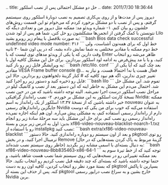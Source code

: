 .. title: حل دو مشکل احتمالی پس از نصب اسلکور .. date: 2011/7/30
18:36:44

دیروز پس از مدت‌ها و از روی بی‌کاری تصمیم به نصب دوبارهٔ اسلکور روی
سیستمم گرفتم‌، و پس از نصب با دو مشکل برخورد کردم که می‌خوام تو این قسمت
روش‌های حلشون رو بیان کنم‌. ۱- شماره ویدئو مد‌: ممکنه مثل دیروز من و
تعدادی دیگه که نتونستن با کمک گرفتن از انجمن‌ها مشکلشون رو حل کنن‌، شما
هم پس از لود شدن Lilo به صورت بلافصل با پیغام زیر روبرو بشید‌:
\`\`\`bash Bios data check successful undefined video mode number: ۳۱۶
\`\`\` خط اول که برای همه‌تون آشناست‌، ولی خط دوم ممکنه با مقادیر مختلفی
به شما نمایش داده بشه‌، که در پی اون شما ۳۰ ثانیه وقت دارین که یا یکی از
ویدئو مد‌های توی لیست که با Enter ظاهر می‌شه رو انتخاب کنید‌، و یا با مد
پیش‌فرض به ادامه لود اسلکور بپردازین‌. برای حل این مشکل کافیه‌ اول با یه
ویرایشگر فایل زیر رو باز کنید‌: \`\`\`bash /etc/lilo. conf \`\`\` بعد چک
کنید که آیا یکی از مقادیر VESA Frame buffer console @... فعال هست یا
نه‌! احتمالا هست‌، و نیاز به تغییر چیزی ندارین‌، اگه هم نبود کافیه که \#
کنار گزینهٔ دلخواهتون رو بردارین‌. حالا این فایل رو ذخیره کنید و دستور
زیر رو اجرا کنید‌: \`\`\`bash lilo \`\`\` تموم شد‌. این مشکل حل شد‌.
احتمال می‌دم این مشکل به خاطر اینه که این دستور بعد از نصب و کانفیگ لیلو
در مراحل نصب اسلکور درست اجرا نمی‌شه‌. البته توجه داشته باشید که من در
حین نصب نسخهٔ کارنت اسلکور به این مشکل بر خوردم‌. ۲- نصب راه‌انداز
گرافیکی Nvidia‌: ممکنه خبر داشته باشین که از نسخهٔ ۱۳.۳۷ اسلکور از یک
راه‌انداز به اسم nouveau به عنوان جایگزین راه‌انداز‌های رسمی Nvidia
استفاده می‌کنه که خوب برای من یکی که دوست دارم از راه‌انداز رسمی استفاده
کنم‌، یه مشکلی پیش می‌آره‌. اون هم اینکه اجازه نمی‌ده راه‌انداز رسمی رو
نصب کنم‌. برای حل این مشکل باید سه مرحلهٔ سادهٔ زیر رو انجام بدین‌: اول
به آدرس زیر برین و بستهٔ xf86-video-nouveau-blacklist-noarch-1.txz رو با
استفاده از installpkg نصب کنید‌: \`\`\`bash
extra/xf86-video-nouveau-blacklist \`\`\` و بعد از اون سیستم رو دوباره
راه‌اندازی کنید‌. حالا دستور pkgtool رو توی ترمینال اجرا کنید‌، و در بخش
Remove (‌گزینهٔ مربوط به پاک کردن بسته‌هایی که در حال حاظر روی سیستم نصب
شده‌اند‌) به دنبال بسته‌ای با اسمی مشابه زیر بگردید‌: \`\`\`bash
xf86-video-nouveau-8bb835463-x86-64-1 \`\`\` توجه کنید که از خط تیرهٔ
سوم به بعد ممکنه‌ تغییراتی رو در نسخه‌هایی که روی سیستم شما نصب هست شاهد
باشید‌، و حتما توجه داشته باشید که بسته‌ای که چند دقیقه قبل نصب کردیم رو
انتخاب نکنید‌. حالا که بستهٔ مورد نظر رو انتخاب کردین‌، کافیه اون رو به
دست pkgtool بسپارین تا پاکش کنه‌. پس از حذف این بسته از pkgtool خارج
بشین و به سراغ نصب درایور رسمی Nvidia برین‌.
